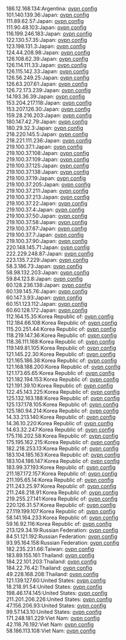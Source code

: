 186.12.168.134:Argentina: [ovpn config](vpn/186_12_168_134.ovpn)  
101.140.139.36:Japan: [ovpn config](vpn/101_140_139_36.ovpn)  
111.89.62.57:Japan: [ovpn config](vpn/111_89_62_57.ovpn)  
111.90.48.103:Japan: [ovpn config](vpn/111_90_48_103.ovpn)  
116.199.246.183:Japan: [ovpn config](vpn/116_199_246_183.ovpn)  
122.130.57.35:Japan: [ovpn config](vpn/122_130_57_35.ovpn)  
123.198.131.3:Japan: [ovpn config](vpn/123_198_131_3.ovpn)  
124.44.208.98:Japan: [ovpn config](vpn/124_44_208_98.ovpn)  
126.108.62.39:Japan: [ovpn config](vpn/126_108_62_39.ovpn)  
126.114.111.33:Japan: [ovpn config](vpn/126_114_111_33.ovpn)  
126.115.142.33:Japan: [ovpn config](vpn/126_115_142_33.ovpn)  
126.56.249.25:Japan: [ovpn config](vpn/126_56_249_25.ovpn)  
126.63.207.61:Japan: [ovpn config](vpn/126_63_207_61.ovpn)  
126.72.173.239:Japan: [ovpn config](vpn/126_72_173_239.ovpn)  
14.193.36.39:Japan: [ovpn config](vpn/14_193_36_39.ovpn)  
153.204.217.118:Japan: [ovpn config](vpn/153_204_217_118.ovpn)  
153.207.126.30:Japan: [ovpn config](vpn/153_207_126_30.ovpn)  
159.28.216.203:Japan: [ovpn config](vpn/159_28_216_203.ovpn)  
180.147.42.79:Japan: [ovpn config](vpn/180_147_42_79.ovpn)  
180.29.32.3:Japan: [ovpn config](vpn/180_29_32_3.ovpn)  
218.220.145.5:Japan: [ovpn config](vpn/218_220_145_5.ovpn)  
218.221.111.236:Japan: [ovpn config](vpn/218_221_111_236.ovpn)  
219.100.37.1:Japan: [ovpn config](vpn/219_100_37_1.ovpn)  
219.100.37.108:Japan: [ovpn config](vpn/219_100_37_108.ovpn)  
219.100.37.109:Japan: [ovpn config](vpn/219_100_37_109.ovpn)  
219.100.37.125:Japan: [ovpn config](vpn/219_100_37_125.ovpn)  
219.100.37.138:Japan: [ovpn config](vpn/219_100_37_138.ovpn)  
219.100.37.19:Japan: [ovpn config](vpn/219_100_37_19.ovpn)  
219.100.37.205:Japan: [ovpn config](vpn/219_100_37_205.ovpn)  
219.100.37.211:Japan: [ovpn config](vpn/219_100_37_211.ovpn)  
219.100.37.213:Japan: [ovpn config](vpn/219_100_37_213.ovpn)  
219.100.37.22:Japan: [ovpn config](vpn/219_100_37_22.ovpn)  
219.100.37.4:Japan: [ovpn config](vpn/219_100_37_4.ovpn)  
219.100.37.50:Japan: [ovpn config](vpn/219_100_37_50.ovpn)  
219.100.37.58:Japan: [ovpn config](vpn/219_100_37_58.ovpn)  
219.100.37.67:Japan: [ovpn config](vpn/219_100_37_67.ovpn)  
219.100.37.7:Japan: [ovpn config](vpn/219_100_37_7.ovpn)  
219.100.37.90:Japan: [ovpn config](vpn/219_100_37_90.ovpn)  
220.148.145.71:Japan: [ovpn config](vpn/220_148_145_71.ovpn)  
222.229.248.87:Japan: [ovpn config](vpn/222_229_248_87.ovpn)  
223.135.7.229:Japan: [ovpn config](vpn/223_135_7_229.ovpn)  
58.3.186.73:Japan: [ovpn config](vpn/58_3_186_73.ovpn)  
58.98.132.203:Japan: [ovpn config](vpn/58_98_132_203.ovpn)  
59.84.123.8:Japan: [ovpn config](vpn/59_84_123_8.ovpn)  
60.128.236.138:Japan: [ovpn config](vpn/60_128_236_138.ovpn)  
60.139.145.76:Japan: [ovpn config](vpn/60_139_145_76.ovpn)  
60.147.3.93:Japan: [ovpn config](vpn/60_147_3_93.ovpn)  
60.151.123.112:Japan: [ovpn config](vpn/60_151_123_112.ovpn)  
60.60.128.172:Japan: [ovpn config](vpn/60_60_128_172.ovpn)  
112.164.15.35:Korea Republic of: [ovpn config](vpn/112_164_15_35.ovpn)  
112.184.66.108:Korea Republic of: [ovpn config](vpn/112_184_66_108.ovpn)  
115.20.251.44:Korea Republic of: [ovpn config](vpn/115_20_251_44.ovpn)  
118.219.147.36:Korea Republic of: [ovpn config](vpn/118_219_147_36.ovpn)  
118.36.111.168:Korea Republic of: [ovpn config](vpn/118_36_111_168.ovpn)  
119.149.81.105:Korea Republic of: [ovpn config](vpn/119_149_81_105.ovpn)  
121.145.22.30:Korea Republic of: [ovpn config](vpn/121_145_22_30.ovpn)  
121.165.186.38:Korea Republic of: [ovpn config](vpn/121_165_186_38.ovpn)  
121.168.188.200:Korea Republic of: [ovpn config](vpn/121_168_188_200.ovpn)  
121.173.65.65:Korea Republic of: [ovpn config](vpn/121_173_65_65.ovpn)  
121.182.194.153:Korea Republic of: [ovpn config](vpn/121_182_194_153.ovpn)  
121.191.39.10:Korea Republic of: [ovpn config](vpn/121_191_39_10.ovpn)  
122.45.143.225:Korea Republic of: [ovpn config](vpn/122_45_143_225.ovpn)  
125.132.163.188:Korea Republic of: [ovpn config](vpn/125_132_163_188.ovpn)  
125.137.178.105:Korea Republic of: [ovpn config](vpn/125_137_178_105.ovpn)  
125.180.94.214:Korea Republic of: [ovpn config](vpn/125_180_94_214.ovpn)  
14.33.213.140:Korea Republic of: [ovpn config](vpn/14_33_213_140.ovpn)  
14.36.10.220:Korea Republic of: [ovpn config](vpn/14_36_10_220.ovpn)  
14.63.32.247:Korea Republic of: [ovpn config](vpn/14_63_32_247.ovpn)  
175.116.202.58:Korea Republic of: [ovpn config](vpn/175_116_202_58.ovpn)  
175.195.162.215:Korea Republic of: [ovpn config](vpn/175_195_162_215.ovpn)  
182.218.253.13:Korea Republic of: [ovpn config](vpn/182_218_253_13.ovpn)  
183.104.185.163:Korea Republic of: [ovpn config](vpn/183_104_185_163.ovpn)  
183.104.186.147:Korea Republic of: [ovpn config](vpn/183_104_186_147.ovpn)  
183.99.37.193:Korea Republic of: [ovpn config](vpn/183_99_37_193.ovpn)  
211.187.172.157:Korea Republic of: [ovpn config](vpn/211_187_172_157.ovpn)  
211.195.65.14:Korea Republic of: [ovpn config](vpn/211_195_65_14.ovpn)  
211.243.25.97:Korea Republic of: [ovpn config](vpn/211_243_25_97.ovpn)  
211.248.218.91:Korea Republic of: [ovpn config](vpn/211_248_218_91.ovpn)  
219.255.27.141:Korea Republic of: [ovpn config](vpn/219_255_27_141.ovpn)  
220.126.31.57:Korea Republic of: [ovpn config](vpn/220_126_31_57.ovpn)  
27.119.199.107:Korea Republic of: [ovpn config](vpn/27_119_199_107.ovpn)  
58.141.164.233:Korea Republic of: [ovpn config](vpn/58_141_164_233.ovpn)  
59.16.92.116:Korea Republic of: [ovpn config](vpn/59_16_92_116.ovpn)  
213.129.34.19:Russian Federation: [ovpn config](vpn/213_129_34_19.ovpn)  
84.51.121.192:Russian Federation: [ovpn config](vpn/84_51_121_192.ovpn)  
93.95.164.158:Russian Federation: [ovpn config](vpn/93_95_164_158.ovpn)  
182.235.231.66:Taiwan: [ovpn config](vpn/182_235_231_66.ovpn)  
183.89.155.161:Thailand: [ovpn config](vpn/183_89_155_161.ovpn)  
184.22.101.203:Thailand: [ovpn config](vpn/184_22_101_203.ovpn)  
184.22.76.42:Thailand: [ovpn config](vpn/184_22_76_42.ovpn)  
49.228.168.208:Thailand: [ovpn config](vpn/49_228_168_208.ovpn)  
121.139.127.60:United States: [ovpn config](vpn/121_139_127_60.ovpn)  
18.218.91.54:United States: [ovpn config](vpn/18_218_91_54.ovpn)  
198.46.174.145:United States: [ovpn config](vpn/198_46_174_145.ovpn)  
211.201.206.226:United States: [ovpn config](vpn/211_201_206_226.ovpn)  
47.156.206.93:United States: [ovpn config](vpn/47_156_206_93.ovpn)  
99.57.143.10:United States: [ovpn config](vpn/99_57_143_10.ovpn)  
171.248.181.229:Viet Nam: [ovpn config](vpn/171_248_181_229.ovpn)  
42.118.76.192:Viet Nam: [ovpn config](vpn/42_118_76_192.ovpn)  
58.186.113.108:Viet Nam: [ovpn config](vpn/58_186_113_108.ovpn)  
